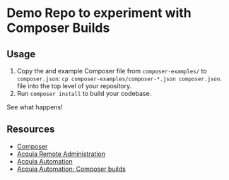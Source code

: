 # Demo Repo to experiment with Composer Builds

## Usage

1. Copy the and example Composer file from ```composer-examples/``` to ```composer.json```: ```cp composer-examples/composer-*.json composer.json```. file into the top level of your repository.
1. Run ```composer install``` to build your codebase.

See what happens!

## Resources

* [Composer](https://getcomposer.org/)
* [Acquia Remote Administration](https://docs.acquia.com/ra)
* [Acquia Automation](https://docs.acquia.com/ra/automation)
* [Acquia Automation: Composer builds](https://docs.acquia.com/ra/automation/composer)
